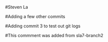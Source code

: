 #Steven La

#Adding a few other commits

#Adding commit 3 to test out git logs

#This commment was added from sla7-branch2
